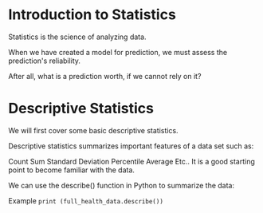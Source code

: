 # Introduction to Statistics
Statistics is the science of analyzing data.

When we have created a model for prediction, we must assess the prediction's reliability.

After all, what is a prediction worth, if we cannot rely on it?


# Descriptive Statistics
We will first cover some basic descriptive statistics.

Descriptive statistics summarizes important features of a data set such as:

Count
Sum
Standard Deviation
Percentile
Average
Etc..
It is a good starting point to become familiar with the data.

We can use the describe() function in Python to summarize the data:

Example
`print (full_health_data.describe())`